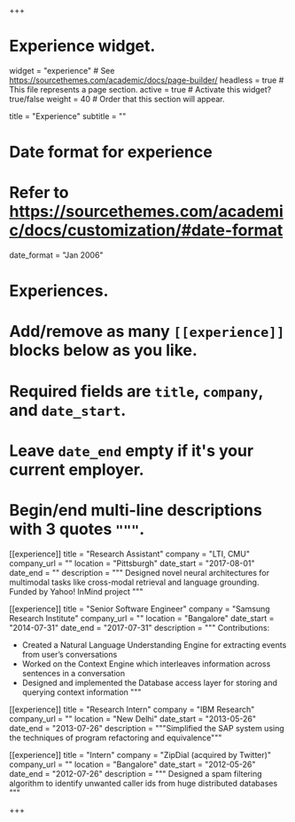 +++
# Experience widget.
widget = "experience"  # See https://sourcethemes.com/academic/docs/page-builder/
headless = true  # This file represents a page section.
active = true  # Activate this widget? true/false
weight = 40  # Order that this section will appear.

title = "Experience"
subtitle = ""

# Date format for experience
#   Refer to https://sourcethemes.com/academic/docs/customization/#date-format
date_format = "Jan 2006"

# Experiences.
#   Add/remove as many `[[experience]]` blocks below as you like.
#   Required fields are `title`, `company`, and `date_start`.
#   Leave `date_end` empty if it's your current employer.
#   Begin/end multi-line descriptions with 3 quotes `"""`.
[[experience]]
  title = "Research Assistant"
  company = "LTI, CMU"
  company_url = ""
  location = "Pittsburgh"
  date_start = "2017-08-01"
  date_end = ""
  description = """
  Designed novel neural architectures for multimodal tasks like cross-modal retrieval and language grounding. Funded by Yahoo! InMind project
  """
  
[[experience]]
  title = "Senior Software Engineer"
  company = "Samsung Research Institute"
  company_url = ""
  location = "Bangalore"
  date_start = "2014-07-31"
  date_end = "2017-07-31"
  description = """
  Contributions: 
  
  * Created a Natural Language Understanding Engine for extracting events from user’s conversations
  * Worked on the Context Engine which interleaves information across sentences in a conversation
  * Designed and implemented the Database access layer for storing and querying context information
  """
  
[[experience]]
  title = "Research Intern"
  company = "IBM Research"
  company_url = ""
  location = "New Delhi"
  date_start = "2013-05-26"
  date_end = "2013-07-26"
  description = """Simplified the SAP system using the techniques of program refactoring and equivalence"""
  
[[experience]]
  title = "Intern"
  company = "ZipDial (acquired by Twitter)"
  company_url = ""
  location = "Bangalore"
  date_start = "2012-05-26"
  date_end = "2012-07-26"
  description = """
  Designed a spam filtering algorithm to identify unwanted caller ids from huge distributed databases
  """

+++
